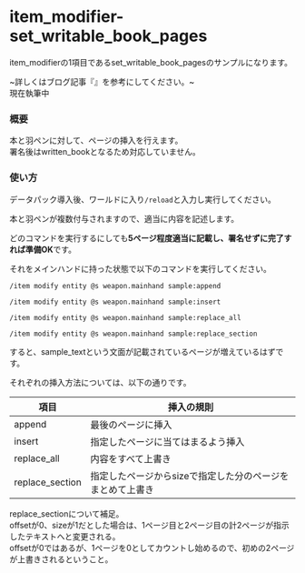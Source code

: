 # item_modifier-set_writable_book_pages
item_modifierの1項目であるset_writable_book_pagesのサンプルになります。

~詳しくはブログ記事『[]()』を参考にしてください。~<br>
現在執筆中

<h3>概要</h3>
本と羽ペンに対して、ページの挿入を行えます。<br>
署名後はwritten_bookとなるため対応していません。

<h3>使い方</h3>

データパック導入後、ワールドに入り```/reload```と入力し実行してください。

本と羽ペンが複数付与されますので、適当に内容を記述します。

どのコマンドを実行するにしても<b>5ページ程度適当に記載し、署名せずに完了すれば準備OK</b>です。

それをメインハンドに持った状態で以下のコマンドを実行してください。

```copy
/item modify entity @s weapon.mainhand sample:append
```

```copy
/item modify entity @s weapon.mainhand sample:insert
```

```copy
/item modify entity @s weapon.mainhand sample:replace_all
```

```copy
/item modify entity @s weapon.mainhand sample:replace_section
```

すると、sample_textという文面が記載されているページが増えているはずです。

それぞれの挿入方法については、以下の通りです。

|項目|挿入の規則|
|-|-|
|append|最後のページに挿入|
|insert|指定したページに当てはまるよう挿入|
|replace_all|内容をすべて上書き|
|replace_section|指定したページからsizeで指定した分のページをまとめて上書き|

replace_sectionについて補足。<br>
offsetが0、sizeが1だとした場合は、1ページ目と2ページ目の計2ページが指示したテキストへと変更される。<br>
offsetが0ではあるが、1ページを0としてカウントし始めるので、初めの2ページが上書きされるということ。
